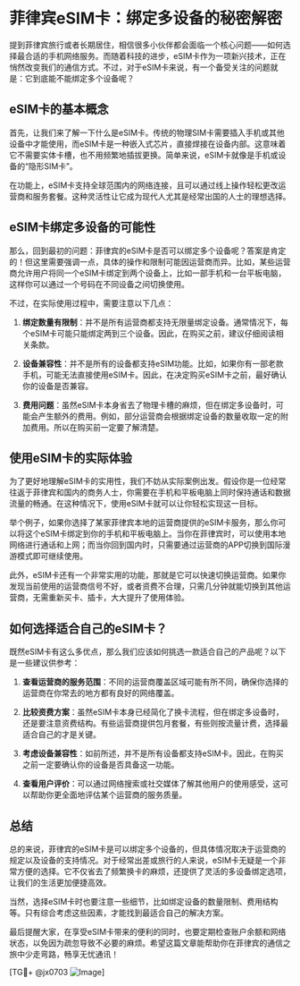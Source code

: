 # 菲律宾eSIM卡：绑定多设备的秘密解密

提到菲律宾旅行或者长期居住，相信很多小伙伴都会面临一个核心问题——如何选择最合适的手机网络服务。而随着科技的进步，eSIM卡作为一项新兴技术，正在悄然改变我们的通信方式。不过，对于eSIM卡来说，有一个备受关注的问题就是：它到底能不能绑定多个设备呢？

## eSIM卡的基本概念

首先，让我们来了解一下什么是eSIM卡。传统的物理SIM卡需要插入手机或其他设备中才能使用，而eSIM卡是一种嵌入式芯片，直接焊接在设备内部。这意味着它不需要实体卡槽，也不用频繁地插拔更换。简单来说，eSIM卡就像是手机或设备的“隐形SIM卡”。

在功能上，eSIM卡支持全球范围内的网络连接，且可以通过线上操作轻松更改运营商和服务套餐。这种灵活性让它成为现代人尤其是经常出国的人士的理想选择。

## eSIM卡绑定多设备的可能性

那么，回到最初的问题：菲律宾的eSIM卡是否可以绑定多个设备呢？答案是肯定的！但这里需要强调一点，具体的操作和限制可能因运营商而异。比如，某些运营商允许用户将同一个eSIM卡绑定到两个设备上，比如一部手机和一台平板电脑，这样你可以通过一个号码在不同设备之间切换使用。

不过，在实际使用过程中，需要注意以下几点：

1. **绑定数量有限制**：并不是所有运营商都支持无限量绑定设备。通常情况下，每个eSIM卡可能只能绑定两到三个设备。因此，在购买之前，建议仔细阅读相关条款。
   
2. **设备兼容性**：并不是所有的设备都支持eSIM功能。比如，如果你有一部老款手机，可能无法直接使用eSIM卡。因此，在决定购买eSIM卡之前，最好确认你的设备是否兼容。

3. **费用问题**：虽然eSIM卡本身省去了物理卡槽的麻烦，但在绑定多设备时，可能会产生额外的费用。例如，部分运营商会根据绑定设备的数量收取一定的附加费用。所以在购买前一定要了解清楚。

## 使用eSIM卡的实际体验

为了更好地理解eSIM卡的实用性，我们不妨从实际案例出发。假设你是一位经常往返于菲律宾和国内的商务人士，你需要在手机和平板电脑上同时保持通话和数据流量的畅通。在这种情况下，使用eSIM卡就可以让你轻松实现这一目标。

举个例子，如果你选择了某家菲律宾本地的运营商提供的eSIM卡服务，那么你可以将这个eSIM卡绑定到你的手机和平板电脑上。当你在菲律宾时，可以使用本地网络进行通话和上网；而当你回到国内时，只需要通过运营商的APP切换到国际漫游模式即可继续使用。

此外，eSIM卡还有一个非常实用的功能，那就是它可以快速切换运营商。如果你发现当前使用的运营商信号不好，或者资费不合理，只需几分钟就能切换到其他运营商，无需重新买卡、插卡，大大提升了使用体验。

## 如何选择适合自己的eSIM卡？

既然eSIM卡有这么多优点，那么我们应该如何挑选一款适合自己的产品呢？以下是一些建议供参考：

1. **查看运营商的服务范围**：不同的运营商覆盖区域可能有所不同，确保你选择的运营商在你常去的地方都有良好的网络覆盖。

2. **比较资费方案**：虽然eSIM卡本身已经简化了换卡流程，但在绑定多设备时，还是要注意资费结构。有些运营商提供包月套餐，有些则按流量计费，选择最适合自己的才是关键。

3. **考虑设备兼容性**：如前所述，并不是所有设备都支持eSIM卡。因此，在购买之前一定要确认你的设备是否具备这一功能。

4. **查看用户评价**：可以通过网络搜索或社交媒体了解其他用户的使用感受，这可以帮助你更全面地评估某个运营商的服务质量。

## 总结

总的来说，菲律宾的eSIM卡是可以绑定多个设备的，但具体情况取决于运营商的规定以及设备的支持情况。对于经常出差或旅行的人来说，eSIM卡无疑是一个非常方便的选择。它不仅省去了频繁换卡的麻烦，还提供了灵活的多设备绑定选项，让我们的生活更加便捷高效。

当然，选择eSIM卡时也要注意一些细节，比如绑定设备的数量限制、费用结构等。只有综合考虑这些因素，才能找到最适合自己的解决方案。

最后提醒大家，在享受eSIM卡带来的便利的同时，也要定期检查账户余额和网络状态，以免因为疏忽导致不必要的麻烦。希望这篇文章能帮助你在菲律宾的通信之旅中少走弯路，畅享无忧通讯！

[TG💪+ @jx0703 ![Image](https://github.com/user-attachments/assets/dbca1d08-cadb-493c-b0ec-ad6f7a83f270)]